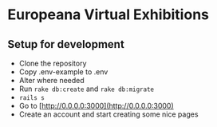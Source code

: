 # Europeana Virtual Exhibitions

## Setup for development

* Clone the repository
* Copy .env-example to .env
* Alter where needed
* Run `rake db:create` and `rake db:migrate`
* `rails s`
* Go to [http://0.0.0.0:3000](http://0.0.0.0:3000)
* Create an account and start creating some nice pages
